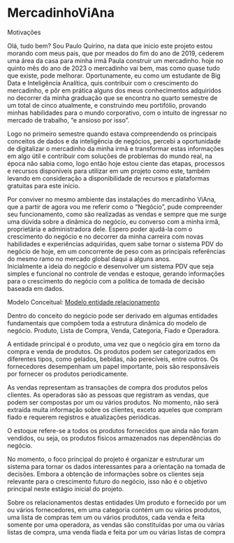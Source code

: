 # MercadinhoViAna

Motivações

Olá, tudo bem? Sou Paulo Quirino, na data que inicio este projeto estou morando com meus pais, que por meados do fim do ano de 2019, cederem uma área da casa para minha irmã Paula construir um mercadinho. hoje no quinto mês do ano de 2023 o mercadinho vai bem, mas como quase tudo que existe, pode melhorar. Oportunamente, eu como um estudante de Big Data e Inteligência Analítica, quis contribuir com o crescimento do mercadinho, e pôr em prática alguns dos meus conhecimentos adquiridos no decorrer da minha graduação que se encontra no quarto semestre de um total de cinco atualmente, e construindo meu portifólio, provando minhas habilidades para o mundo corporativo, com o intuito de ingressar no mercado de trabalho, “e ansioso por isso”. 

Logo no primeiro semestre quando estava compreendendo os principais conceitos de dados e da inteligência de negócios, percebi a oportunidade de digitalizar o mercadinho da minha irmã e transformar estas informações em algo útil e contribuir com soluções de problemas do mundo real, na época não sabia como, logo então hoje estou ciente das etapas, processos e recursos disponíveis para utilizar em um projeto como este, também levando em consideração a disponibilidade de recursos e plataformas gratuitas para este início.

Por conviver no mesmo ambiente das instalações do mercadinho ViAna, que a partir de agora vou me referir como o “Negócio”, pude compreender seu funcionamento, como são realizadas as vendas e sempre que me surge uma dúvida sobre a dinâmica do negócio, eu converso com a minha irmã, proprietária e administradora dele.
Espero poder ajudá-la com o crescimento do negócio e no decorrer da minha carreira com novas habilidades e experiências adquiridas, quem sabe tornar o sistema PDV do negócio de hoje, em um concorrente de peso com as principais referências do mesmo ramo no mercado global daqui a alguns anos.   
Inicialmente a ideia do negócio e desenvolver um sistema PDV que seja simples e funcional no controle de vendas e estoque, gerando informações para o crescimento do negócio com a política de tomada de decisão baseada em dados. 

Modelo Conceitual:
[Modelo entidade relacionamento](https://github.com/PauloQuirinoCD/MercadinhoViAna/blob/main/Conceptual%20modelo%20mercadinho%20viana%20-%20BRMW.pdf)

Dentro do conceito do negócio pode ser derivado em algumas entidades fundamentais que compõem toda a estrutura dinâmica do modelo de negócio.
Produto, Lista de Compra, Venda, Categoria, Fiado e Operadora.

A entidade principal é o produto, uma vez que o negócio gira em torno da compra e venda de produtos. Os produtos podem ser categorizados em diferentes tipos, como gelados, bebidas, não perecíveis, entre outros. Os fornecedores desempenham um papel importante, pois são responsáveis por fornecer os produtos periodicamente.

As vendas representam as transações de compra dos produtos pelos clientes. As operadoras são as pessoas que registram as vendas, que podem ser compostas por um ou vários produtos. No momento, não será extraída muita informação sobre os clientes, exceto aqueles que compram fiado e requerem registros e atualizações periódicas.

O estoque refere-se a todos os produtos fornecidos que ainda não foram vendidos, ou seja, os produtos físicos armazenados nas dependências do negócio.

No momento, o foco principal do projeto é organizar e estruturar um sistema para tornar os dados interessantes para a orientação na tomada de decisões. Embora a obtenção de informações sobre os clientes seja relevante para o crescimento futuro do negócio, isso não é o objetivo principal neste estágio inicial do projeto.

   Sobre os relacionamentos destas entidades
Um produto e fornecido por um ou vários fornecedores, em uma categoria contém um ou vários produtos, uma lista de compras tem um ou vários produtos, cada venda e feita somente por uma operadora, as vendas são constituídas por uma ou várias listas de compra, uma venda fiada e feita por um ou várias listas de compra

